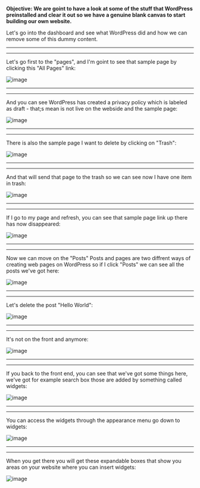 <b>Objective: We are goint to have a look at some of the stuff that WordPress preinstalled and 
clear it out so we have a genuine blank canvas to start building our own website.</b>

Let's go into the dashboard and see what WordPress did and how we can remove some of this dummy content.

<hr>
<hr>

Let's go first to the "pages", and I'm goint to see that sample page by clicking this "All Pages" link:

![image](https://github.com/Oureyelet/WordPress-Personal-Trainer-Website/assets/69697624/bed7c861-b8be-4328-9df9-a6f10f20ce64)

<hr>
<hr>

And you can see WordPress has created a privacy policy which is labeled as draft - that;s mean is not live on the webside and the sample page:

![image](https://github.com/Oureyelet/WordPress-Personal-Trainer-Website/assets/69697624/4b3502ad-c7b6-4915-857a-63a56e580630)

<hr>
<hr>

There is also the sample page I want to delete by clicking on "Trash":

![image](https://github.com/Oureyelet/WordPress-Personal-Trainer-Website/assets/69697624/68ef8968-fcf8-4e60-b787-7fe9df521d3d)

<hr>
<hr>

And that will send that page to the trash so we can see now I have one item in trash:

![image](https://github.com/Oureyelet/WordPress-Personal-Trainer-Website/assets/69697624/265b49a3-984b-4694-bd8e-a0acd6052723)

<hr>
<hr>

If I go to my page and refresh, you can see that sample page link up there has now disappeared:

![image](https://github.com/Oureyelet/WordPress-Personal-Trainer-Website/assets/69697624/f31026e1-db1a-495c-817d-d6735df69b02)

<hr>
<hr>

Now we can move on the "Posts" Posts and pages are two diffrent ways of creating web pages on WordPress so if I click "Posts" we can see all the posts we've got here:

![image](https://github.com/Oureyelet/WordPress-Personal-Trainer-Website/assets/69697624/050fdd1c-1155-453f-9400-3aa80109f56d)

<hr>
<hr>

Let's delete the post "Hello World":

![image](https://github.com/Oureyelet/WordPress-Personal-Trainer-Website/assets/69697624/1ab71d56-9de9-4d86-bab4-5318b7fc7feb)

<hr>
<hr>

It's not on the front and anymore:

![image](https://github.com/Oureyelet/WordPress-Personal-Trainer-Website/assets/69697624/fae5d437-20b0-4caf-bb2e-95bb88dcf143)

<hr>
<hr>

If you back to the front end, you can see  that we've got some things here, we've got for example search box those are added by something called widgets:

![image](https://github.com/Oureyelet/WordPress-Personal-Trainer-Website/assets/69697624/eb69678a-1045-4e04-8d1d-5b016e9fceaf)

<hr>
<hr>

You can access the widgets through the appearance menu go down to widgets:

![image](https://github.com/Oureyelet/WordPress-Personal-Trainer-Website/assets/69697624/a3b84bef-11b6-46b2-8152-43eb786ef818)

<hr>
<hr>

When you get there you will get these expandable boxes that show you areas on your website where you can insert widgets:

![image](https://github.com/Oureyelet/WordPress-Personal-Trainer-Website/assets/69697624/30ad2441-1aa7-45cb-a34c-3173e2a60b46)
